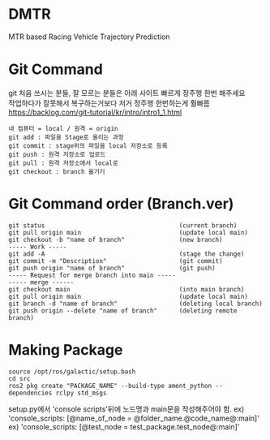 # DMTR
MTR based Racing Vehicle Trajectory Prediction


# Git Command

git 처음 쓰시는 분들, 잘 모르는 분들은 아래 사이트 빠르게 정주행 한번 해주세요  
작업하다가 잘못해서 복구하는거보다 저거 정주행 한번하는게 훨빠름  
https://backlog.com/git-tutorial/kr/intro/intro1_1.html
```
내 컴퓨터 = local / 원격 = origin  
git add : 파일을 Stage로 올리는 과정  
git commit : stage위의 파일을 local 저장소로 등록  
git push : 원격 저장소로 업로드  
git pull : 원격 저장소에서 local로 
git checkout : branch 옮기기 
```

# Git Command order (Branch.ver)
```
git status                                     (current branch)
git pull origin main                           (update local main)
git checkout -b "name of branch"               (new branch)
----- Work -----
git add -A                                     (stage the change)
git commit -m "Description"                    (git commit)
git push origin "name of branch"               (git push)
----- Request for merge branch into main -----
----- merge ------
git checkout main                              (into main branch)
git pull origin main                           (update local main)
git branch -d "name of branch"                 (deleting local branch)
git push origin --delete "name of branch"      (deleting remote branch)
```

# Making Package
```
source /opt/ros/galactic/setup.bash
cd src
ros2 pkg create "PACKAGE_NAME" --build-type ament_python --dependencies rclpy std_msgs
```
setup.py에서 'console scripts'뒤에 노드명과 main문을 작성해주어야 함.
ex) 'console_scripts: [@name_of_node = @folder_name.@code_name@:main]'
ex) 'console_scripts: [@test_node = test_package.test_node@:main]'
